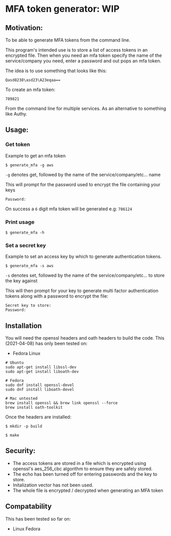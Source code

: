 # MFA token generator: WIP

## Motivation:

To be able to generate MFA tokens from the command line.

This program's intended use is to store a list of access tokens in an encrypted file. Then when you need an mfa token specify the name of the service/company you need, enter a password and out pops an mfa token.

The idea is to use something that looks like this:
```
Qasd8238\asd23\A23eqaa==
```

To create an mfa token:

```
789821
```

From the command line for multiple services. As an alternative to something like Authy.

## Usage:

### Get token

Example to get an mfa token

```
$ generate_mfa -g aws
```

`-g` denotes get, followed by the name of the service/company/etc... name

This will prompt for the password used to encrypt the file containing your keys

```
Password: 
```

On success a `6` digit mfa token will be generated e.g: `786124`

### Print usage

```
$ generate_mfa -h
```

### Set a secret key

Example to set an access key by which to generate authentication tokens.

```
$ generate_mfa -s aws
```

`-s` denotes set, followed by the name of the service/company/etc... to store the key against

This will then prompt for your key to generate multi factor authentication tokens along with a password to encrypt the file:

```
Secret key to store: 
Password: 
```


## Installation

You will need the openssl headers and oath headers to build the code. This (2021-04-08) has only been tested on:
- Fedora Linux

```
# Ubuntu
sudo apt-get install libssl-dev
sudo apt-get install liboath-dev

# Fedora
sudo dnf install openssl-devel
sudo dnf install liboath-devel

# Mac untested
brew install openssl && brew link openssl --force
brew install oath-toolkit
```

Once the headers are installed:

```
$ mkdir -p build

$ make
```

## Security: 

- The access tokens are stored in a file which is encrypted using openssl's aes_256_cbc algorithm to ensure they are safely stored.
- The echo has been turned off for entering passwords and the key to store.
- Initalization vector has not been used.
- The whole file is encrypted / decrypted when generating an MFA token


## Compatability

This has been tested so far on:
- Linux Fedora
